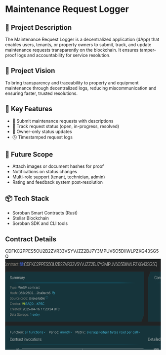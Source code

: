 # Maintenance Request Logger

## 🧠 Project Description
The Maintenance Request Logger is a decentralized application (dApp) that enables users, tenants, or property owners to submit, track, and update maintenance requests transparently on the blockchain. It ensures tamper-proof logs and accountability for service resolution.

## 🎯 Project Vision
To bring transparency and traceability to property and equipment maintenance through decentralized logs, reducing miscommunication and ensuring faster, trusted resolutions.

## 🔑 Key Features
- 📝 Submit maintenance requests with descriptions
- 📍 Track request status (open, in-progress, resolved)
- 🔐 Owner-only status updates
- 🕓 Timestamped request logs

## 🚀 Future Scope
- Attach images or document hashes for proof
- Notifications on status changes
- Multi-role support (tenant, technician, admin)
- Rating and feedback system post-resolution

## 📦 Tech Stack
- Soroban Smart Contracts (Rust)
- Stellar Blockchain
- Soroban SDK and CLI tools

## Contract Details
CDFKC2PPES5OU2B2ZVR33VSYVJZZ2BJ7Y3MPUV6O5DIIWLPZKG43SG5Q
![alt text](image.png)